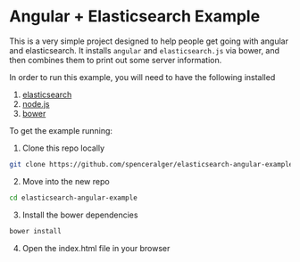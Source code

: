 # Angular + Elasticsearch Example

This is a very simple project designed to help people get going with angular and elasticsearch. It installs `angular` and `elasticsearch.js` via bower, and then combines them to print out some server information.

In order to run this example, you will need to have the following installed
  1. [elasticsearch](http://www.elasticsearch.org/guide/en/elasticsearch/guide/current/_installing_elasticsearch.html)
  2. [node.js](http://nodejs.org/)
  3. [bower](http://bower.io/#install-bower)

To get the example running:

1. Clone this repo locally

  ```sh
  git clone https://github.com/spenceralger/elasticsearch-angular-example
  ```

2. Move into the new repo

  ```sh
  cd elasticsearch-angular-example
  ```

3. Install the bower dependencies

  ```sh
  bower install
  ```

4. Open the index.html file in your browser